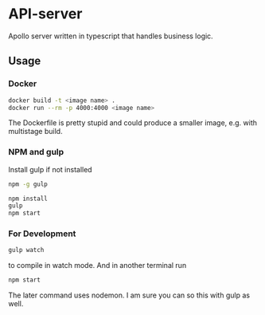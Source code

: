 # API-server
Apollo server written in typescript that handles business logic.

## Usage
### Docker
```bash
docker build -t <image name> .
docker run --rm -p 4000:4000 <image name>
```
The Dockerfile is pretty stupid and could produce a smaller image, e.g. with multistage build.
### NPM and gulp
Install gulp if not installed
```bash
npm -g gulp
```
```bash
npm install
gulp
npm start
```
### For Development
```bash
gulp watch
```
to compile in watch mode. And in another terminal run
```bash
npm start
```
The later command uses nodemon. I am sure you can so this with gulp as well.
